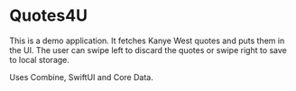 # Quotes4U

This is a demo application. It fetches Kanye West quotes and puts them in the UI. The user can swipe left to discard the quotes or swipe right to save to local storage.

Uses Combine, SwiftUI and Core Data.
